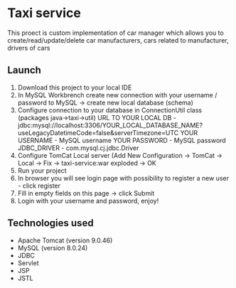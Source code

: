 # Taxi service
This proect is custom implementation of car manager which allows you to create/read/update/delete car manufacturers, cars related to manufacturer, drivers of cars

## Launch
1. Download this project to your local IDE
2. In MySQL Workbrench create new connection with your username / password to MySQL -> create new local database (schema)
3. Configure connection to your database in ConnectionUtil class (packages java->taxi->util)
    URL TO YOUR LOCAL DB - jdbc:mysql://localhost:3306/YOUR_LOCAL_DATABASE_NAME?useLegacyDatetimeCode=false&serverTimezone=UTC
    YOUR USERNAME - MySQL username
    YOUR PASSWORD - MySQL password
    JDBC_DRIVER - com.mysql.cj.jdbc.Driver
4. Configure TomCat Local server (Add New Configuration -> TomCat -> Local -> Fix -> taxi-service:war exploded -> OK
5. Run your project
6. In browser you will see login page with possibility to register a new user - click register
7. Fill in empty fields on this page -> click Submit
8. Login with your username and password, enjoy!

## Technologies used
- Apache Tomcat (version 9.0.46)
- MySQL (version 8.0.24)
- JDBC
- Servlet
- JSP
- JSTL
